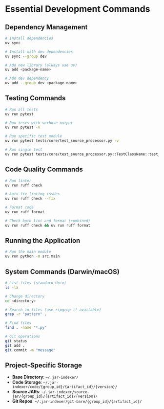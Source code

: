 # Essential Development Commands

## Dependency Management
```bash
# Install dependencies
uv sync

# Install with dev dependencies
uv sync --group dev

# Add new library (always use uv)
uv add <package-name>

# Add dev dependency
uv add --group dev <package-name>
```

## Testing Commands
```bash
# Run all tests
uv run pytest

# Run tests with verbose output
uv run pytest -v

# Run specific test module
uv run pytest tests/core/test_source_processor.py -v

# Run single test
uv run pytest tests/core/test_source_processor.py::TestClassName::test_method -v
```

## Code Quality Commands
```bash
# Run linter
uv run ruff check

# Auto-fix linting issues
uv run ruff check --fix

# Format code
uv run ruff format

# Check both lint and format (combined)
uv run ruff check && uv run ruff format
```

## Running the Application
```bash
# Run the main module
uv run python -m src.main
```

## System Commands (Darwin/macOS)
```bash
# List files (standard Unix)
ls -la

# Change directory
cd <directory>

# Search in files (use ripgrep if available)
grep -r "pattern" .

# Find files
find . -name "*.py"

# Git operations
git status
git add .
git commit -m "message"
```

## Project-Specific Storage
- **Base Directory**: `~/.jar-indexer/`
- **Code Storage**: `~/.jar-indexer/code/{group_id}/{artifact_id}/{version}/`
- **Source JARs**: `~/.jar-indexer/source-jar/{group_id}/{artifact_id}/{version}/`
- **Git Repos**: `~/.jar-indexer/git-bare/{group_id}/{artifact_id}/`